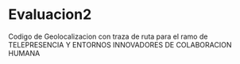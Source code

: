 # Evaluacion2
Codigo de Geolocalizacion con traza de ruta para el ramo de TELEPRESENCIA Y ENTORNOS INNOVADORES DE COLABORACION HUMANA
